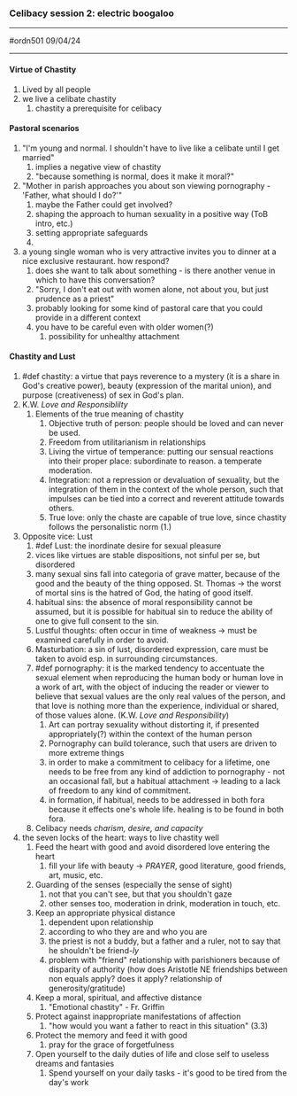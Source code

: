 ### Celibacy session 2: electric boogaloo
---
#ordn501 
09/04/24

---

#### Virtue of Chastity
1. Lived by all people
2. we live a celibate chastity
	1. chastity a prerequisite for celibacy

#### Pastoral scenarios
 1. "I'm young and normal. I shouldn't have to live like a celibate until I get married"
	 1. implies a negative view of chastity
	 2. "because something is normal, does it make it moral?"
 2. "Mother in parish approaches you about son viewing pornography - 'Father, what should I do?'"
	 1. maybe the Father could get involved?
	 2. shaping the approach to human sexuality in a positive way (ToB intro, etc.)
	 3. setting appropriate safeguards
	 4. 
3. a young single woman who is very attractive invites you to dinner at a nice exclusive restaurant.  how respond?
	1. does she want to talk about something - is there another venue in which to have this conversation?
	2. "Sorry, I don't eat out with women alone, not about you, but just prudence as a priest"
	3. probably looking for some kind of pastoral care that you could provide in a different context
	4. you have to be careful even with older women(?)
		1. possibility for unhealthy attachment
#### Chastity and Lust
1. #def chastity: a virtue that pays reverence to a mystery (it is a share in God's creative power), beauty (expression of the marital union), and purpose (creativeness) of sex in God's plan.
2. K.W. _Love and Responsiblilty_
	1. Elements of the true meaning of chastity
		1. Objective truth of person: people should be loved and can never be used.
		2. Freedom from utilitarianism in relationships
		3. Living the virtue of temperance: putting our sensual reactions into their proper place: subordinate to reason. a temperate moderation.
		4. Integration: not a repression or devaluation of sexuality, but the integration of them in the context of the whole person, such that impulses can be tied into a correct and reverent attitude towards others.
		6. True love: only the chaste are capable of true love, since chastity follows the personalistic norm (1.)
3. Opposite vice: Lust
	1. #def Lust: the inordinate desire for sexual pleasure
	2. vices like virtues are stable dispositions, not sinful per se, but disordered
	3. many sexual sins fall into categoria of grave matter, because of the good and the beauty of the thing opposed.  St. Thomas -> the worst of mortal sins is the hatred of God, the hating of good itself. 
	4. habitual sins: the absence of moral responsibility cannot be assumed, but it is possible for habitual sin to reduce the ability of one to give full consent to the sin.
	5. Lustful thoughts: often occur in time of weakness -> must be examined carefully in order to avoid.
	6. Masturbation: a sin of lust, disordered expression, care must be taken to avoid esp. in surrounding circumstances.
	7. #def pornography: it is the marked tendency to accentuate the sexual element when reproducing the human body or human love in a work of art, with the object of inducing the reader or viewer to believe that sexual values are the only real values of the person, and that love is nothing more than the experience, individual or shared, of those values alone. (K.W. _Love and Responsibility_)
		1. Art can portray sexuality without distorting it, if presented appropriately(?) within the context of the human person
		2. Pornography can build tolerance, such that users are driven to more extreme things
		3. in order to make a commitment to celibacy for a lifetime, one needs to be free from any kind of addiction to pornography - not an occasional fall, but a habitual attachment -> leading to a lack of freedom to any kind of commitment.
		4. in formation, if habitual, needs to be addressed in both fora because it effects one's whole life.  healing is to be found in both fora.
	8.  Celibacy needs _charism, desire, and capacity_
4. the seven locks of the heart: ways to live chastity well
	1. Feed the heart with good and avoid disordered love entering the heart
		1. fill your life with beauty -> _PRAYER_, good literature, good friends, art, music, etc.
	2. Guarding of the senses (especially the sense of sight)
		1. not that you can't see, but that you shouldn't gaze
		2. other senses too, moderation in drink, moderation in touch, etc.
	3. Keep an appropriate physical distance
		1. dependent upon relationship
		2. according to who they are and who you are
		3. the priest is not a buddy, but a father and a ruler, not to say that he shouldn't be friend-_ly_ 
		4. problem with "friend" relationship with parishioners because of disparity of authority (how does Aristotle NE friendships between non equals apply? does it apply? relationship of generosity/gratitude)
	4. Keep a moral, spiritual, and affective distance
		1. "Emotional chastity" - Fr. Griffin
	5. Protect against inappropriate manifestations of affection
		1. "how would you want a father to react in this situation" (3.3)
	6. Protect the memory and feed it with good
		1. pray for the grace of forgetfulness
	7. Open yourself to the daily duties of life and close self to useless dreams and fantasies
		1. Spend yourself on your daily tasks - it's good to be tired from the day's work
